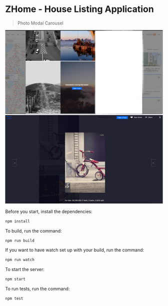 # ZHome - House Listing Application
> Photo Modal Carousel

![](ZhomeReadMe.png)
![](ModalImageReadMe.png)

Before you start, install the dependencies:
```sh
npm install
```

To build, run the command:
```sh
npm run build
```

If you want to have watch set up with your build, run the command:
```sh
npm run watch
```

To start the server:
```sh
npm start
```

To run tests, run the command:
```sh
npm test
```
